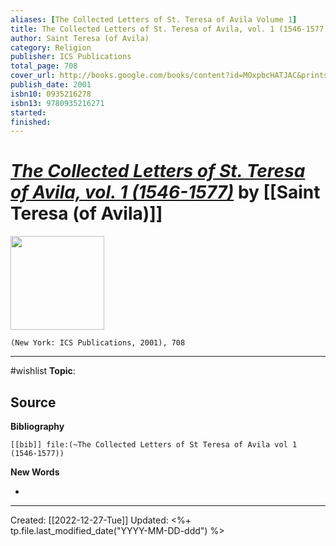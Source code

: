 ```yaml
---
aliases: [The Collected Letters of St. Teresa of Avila Volume 1]
title: The Collected Letters of St. Teresa of Avila, vol. 1 (1546-1577)
author: Saint Teresa (of Avila)
category: Religion
publisher: ICS Publications
total_page: 708
cover_url: http://books.google.com/books/content?id=MOxpbcHATJAC&printsec=frontcover&img=1&zoom=1&edge=curl&source=gbs_api
publish_date: 2001
isbn10: 0935216278
isbn13: 9780935216271
started: 
finished: 
---
```

# *[The Collected Letters of St. Teresa of Avila, vol. 1 (1546-1577)](https://www.icspublications.org/products/the-collected-letters-of-st-teresa-of-avila-volume-1?_pos=1&_sid=96e449c90&_ss=r)* by [[Saint Teresa (of Avila)]]

<img src="http://books.google.com/books/content?id=MOxpbcHATJAC&printsec=frontcover&img=1&zoom=1&edge=curl&source=gbs_api" width=150>

`(New York: ICS Publications, 2001), 708`

--- 
#wishlist
**Topic**: 

**Source**
- 


**Bibliography**

```query
[[bib]] file:(~The Collected Letters of St Teresa of Avila vol 1 (1546-1577))
```
 

**New Words**

- 

---
Created: [[2022-12-27-Tue]]
Updated: <%+ tp.file.last_modified_date("YYYY-MM-DD-ddd") %>
